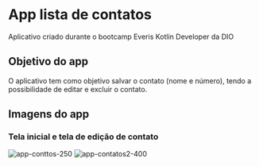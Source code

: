 # App lista de contatos
Aplicativo criado durante o bootcamp Everis Kotlin Developer da DIO

## Objetivo do app
O aplicativo tem como objetivo salvar o contato (nome e número), tendo a possibilidade de editar e excluir o contato.

## Imagens do app

### Tela inicial e tela de edição de contato

![app-conttos-250](https://user-images.githubusercontent.com/55815494/115972562-85143880-a525-11eb-8407-90bc6733e87f.png)
![app-contatos2-400](https://user-images.githubusercontent.com/55815494/115972600-bbea4e80-a525-11eb-9b55-e66692264348.png)
